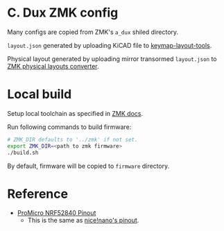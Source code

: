 # C. Dux ZMK config

Many configs are copied from ZMK's `a_dux` shiled directory.

`layout.json` generated by uploading KiCAD file to [keymap-layout-tools](https://github.com/nickcoutsos/keymap-layout-tools).

Physical layout generated by uploading mirror transormed `layout.json` to [ZMK physical layouts converter](https://zmk-physical-layout-converter.streamlit.app/). 

# Local build

Setup local toolchain as specified in [ZMK docs](https://zmk.dev/docs/development/local-toolchain/setup).

Run following commands to build firmware:

```bash
# ZMK_DIR defaults to '../zmk' if not set.
export ZMK_DIR=<path to zmk firmware>
./build.sh
```

By default, firmware will be copied to `firmware` directory.

# Reference

- [ProMicro NRF52840 Pinout](https://www.nologo.tech/product/otherboard/NRF52840.html#%E5%BC%95%E8%84%9A%E5%9B%BE)
  - This is the same as [nice!nano's pinout](https://nicekeyboards.com/docs/nice-nano/pinout-schematic/).
